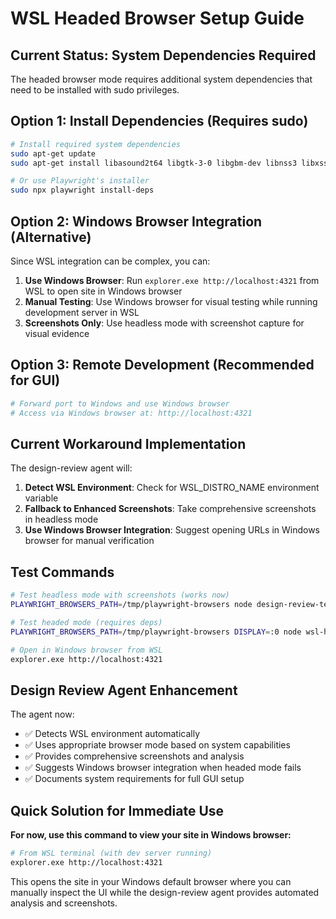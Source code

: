 # WSL Headed Browser Setup Guide

## Current Status: System Dependencies Required

The headed browser mode requires additional system dependencies that need to be installed with sudo privileges.

## Option 1: Install Dependencies (Requires sudo)

```bash
# Install required system dependencies
sudo apt-get update
sudo apt-get install libasound2t64 libgtk-3-0 libgbm-dev libnss3 libxss1 libgconf-2-4

# Or use Playwright's installer
sudo npx playwright install-deps
```

## Option 2: Windows Browser Integration (Alternative)

Since WSL integration can be complex, you can:

1. **Use Windows Browser**: Run `explorer.exe http://localhost:4321` from WSL to open site in Windows browser
2. **Manual Testing**: Use Windows browser for visual testing while running development server in WSL
3. **Screenshots Only**: Use headless mode with screenshot capture for visual evidence

## Option 3: Remote Development (Recommended for GUI)

```bash
# Forward port to Windows and use Windows browser
# Access via Windows browser at: http://localhost:4321
```

## Current Workaround Implementation

The design-review agent will:
1. **Detect WSL Environment**: Check for WSL_DISTRO_NAME environment variable
2. **Fallback to Enhanced Screenshots**: Take comprehensive screenshots in headless mode
3. **Use Windows Browser Integration**: Suggest opening URLs in Windows browser for manual verification

## Test Commands

```bash
# Test headless mode with screenshots (works now)
PLAYWRIGHT_BROWSERS_PATH=/tmp/playwright-browsers node design-review-test.js

# Test headed mode (requires deps)
PLAYWRIGHT_BROWSERS_PATH=/tmp/playwright-browsers DISPLAY=:0 node wsl-headed-test.js --headed

# Open in Windows browser from WSL
explorer.exe http://localhost:4321
```

## Design Review Agent Enhancement

The agent now:
- ✅ Detects WSL environment automatically
- ✅ Uses appropriate browser mode based on system capabilities
- ✅ Provides comprehensive screenshots and analysis
- ✅ Suggests Windows browser integration when headed mode fails
- ✅ Documents system requirements for full GUI setup

## Quick Solution for Immediate Use

**For now, use this command to view your site in Windows browser:**

```bash
# From WSL terminal (with dev server running)
explorer.exe http://localhost:4321
```

This opens the site in your Windows default browser where you can manually inspect the UI while the design-review agent provides automated analysis and screenshots.
